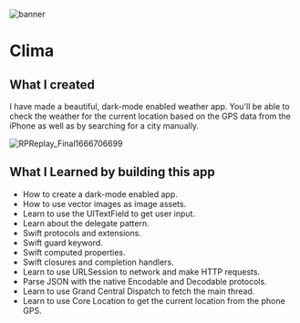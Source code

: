 
![banner](https://user-images.githubusercontent.com/55702254/197797277-bb8827e7-a372-4629-a799-af6cd21dbbca.png)

#  Clima


## What I created

I have made a beautiful, dark-mode enabled weather app. You'll be able to check the weather for the current location based on the GPS data from the iPhone as well as by searching for a city manually. 

![RPReplay_Final1666706699](https://user-images.githubusercontent.com/55702254/197798780-bd48a588-5cc0-4b6a-8bf7-7adfa6d3ce06.gif)


## What I Learned by building this app

* How to create a dark-mode enabled app.
* How to use vector images as image assets.
* Learn to use the UITextField to get user input. 
* Learn about the delegate pattern.
* Swift protocols and extensions. 
* Swift guard keyword. 
* Swift computed properties.
* Swift closures and completion handlers.
* Learn to use URLSession to network and make HTTP requests.
* Parse JSON with the native Encodable and Decodable protocols. 
* Learn to use Grand Central Dispatch to fetch the main thread.
* Learn to use Core Location to get the current location from the phone GPS. 


